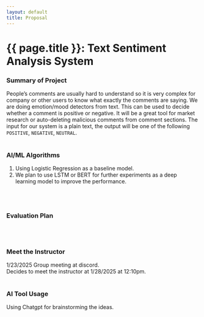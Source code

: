 ```yaml
---
layout: default
title: Proposal
---
```


# {{ page.title }}: Text Sentiment Analysis System


### Summary of Project
People’s comments are usually hard to understand so it is very complex for company or other users to know what exactly the comments are saying. We are doing emotion/mood detectors from text. This can be used to decide whether a comment is positive or negative. It will be a great tool for market research or auto-deleting malicious comments from comment sections. The input for our system is a plain text, the output will be one of the following `POSITIVE`, `NEGATIVE`, `NEUTRAL`.
<br>
<br>

### AI/ML Algorithms<br />
1. Using Logistic Regression as a baseline model.<br />
2. We plan to use LSTM or BERT for further experiments as a deep learning model to improve the performance.
<br>
<br>

### Evaluation Plan
<br>
<br>

### Meet the Instructor<br />
1/23/2025 Group meeting at discord.<br />
Decides to meet the instructor at 1/28/2025 at 12:10pm.
<br>
<br>

### AI Tool Usage<br />
Using Chatgpt for brainstorming the ideas.
<br>
<br>

